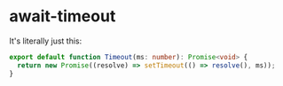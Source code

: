# await-timeout

It's literally just this:

```ts
export default function Timeout(ms: number): Promise<void> {
  return new Promise((resolve) => setTimeout(() => resolve(), ms));
}
```
